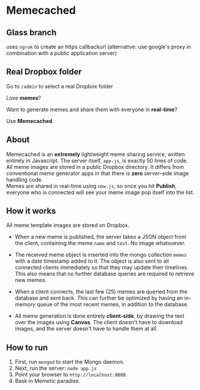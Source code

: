 Memecached
==========

## Glass branch
uses `ngrok` to create an https callbackurl (alternative: use google's proxy in combination with  a public application server)

## Real Dropbox folder
Go to ```/admin``` to select a real Dropbox folder

Love **memes**?

Want to generate memes and share them with everyone in **real-time**?

Use **Memecached**.

## About

Memecached is an **extremely** lightweight meme sharing service, written entirely in Javascript. The server itself, `app.js`, is exactly 50 lines of code.<br>
All meme images are stored in a public Dropbox directory. It differs from conventional meme generator apps in that there is **zero** server-side image handling code.<br>
Memes are shared in real-time using `now.js`, so once you hit **Publish**, everyone who is connected will see your meme image pop itself into the list.

## How it works

All meme template images are stored on Dropbox.

- When a new meme is published, the server takes a JSON object from the client, containing the meme `name` and `text`. No image whatsoever.

- The received meme object is inserted into the mongo collection `memes` with a date timestamp added to it. The object is also sent to all connected clients immediately so that they may update their timelines. This also means that no further database queries are required to retrieve new memes.

- When a client connects, the last few (25) memes are queried from the database and sent back. This can further be optimized by having an in-memory queue of the most recent memes, in addition to the database.

- All meme generation is done entirely **client-side**, by drawing the text over the images using **Canvas**. The client doesn't have to download images, and the server doesn't have to handle them at all.

## How to run

1. First, run `mongod` to start the Mongo daemon.
2. Next, run the server: `node app.js`
3. Point your browser to `http://localhost:8080`.
4. Bask in Memetic paradise.
